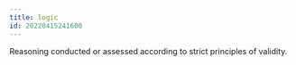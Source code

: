 ```yaml
---
title: logic
id: 20220415241600
---
```


Reasoning conducted or assessed according to strict principles of validity.
